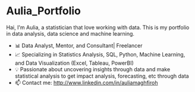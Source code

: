 # Aulia_Portfolio
Hai, I'm Aulia, a statistician that love working with data. 
This is my portfolio in data analysis, data science and machine learning. 
- 📊 Data Analyst, Mentor, and Consultant| Freelancer  
- 📈 Specializing in Statistics Analysis, SQL, Python, Machine Learning, and Data Visualization (Excel, Tableau, PowerBI)
- 💡 Passionate about uncovering insights through data and make statistical analysis to get impact analysis, forecasting, etc through data  
- 📫 Contact me: http://www.linkedin.com/in/auliamaghfiroh
